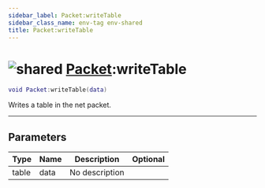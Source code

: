 ```yaml
---
sidebar_label: Packet:writeTable
sidebar_class_name: env-tag env-shared
title: Packet:writeTable
---
```


# <img src='/img/wiki/shared.png' alt='shared' classname='env-tag' /> [Packet](../packet/README.md):writeTable

```lua
void Packet:writeTable(data)
```

Writes a table in the net packet.<br/>

-----------------
## Parameters

| Type   | Name | Description | Optional |
| ------ | ---- | ----------- | -------: |
| table | data | No description |   |

